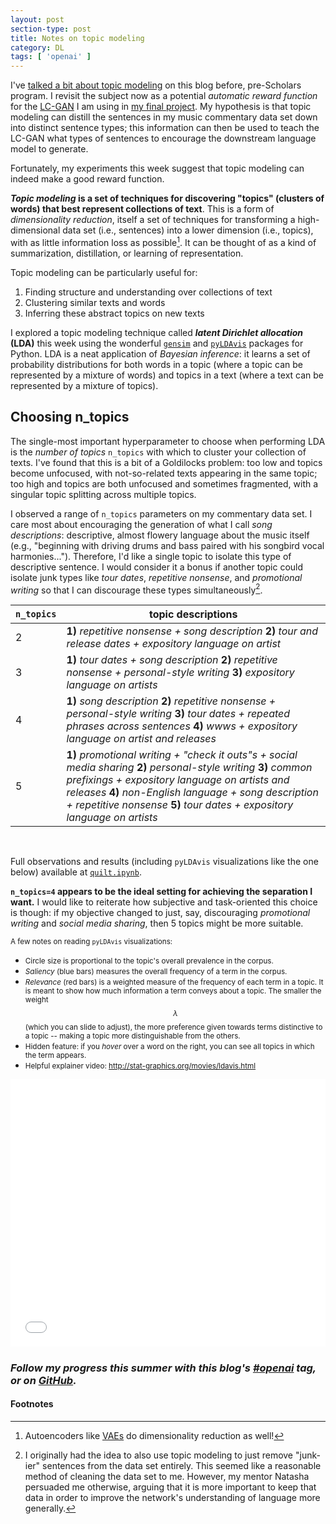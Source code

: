 ```yaml
---
layout: post
section-type: post
title: Notes on topic modeling
category: DL
tags: [ 'openai' ]
---
```


I've [talked a bit about topic modeling](/notes/2017/12/07/topics-and-dim-reduction) on this blog before, pre-Scholars program. I revisit the subject now as a potential _automatic reward function_ for the [LC-GAN](/dl/2018/07/28/lcgan) I am using in [my final project](/dl/2018/08/03/deephypebot). My hypothesis is that topic modeling can distill the sentences in my music commentary data set down into distinct sentence types; this information can then be used to teach the LC-GAN what types of sentences to encourage the downstream language model to generate.

Fortunately, my experiments this week suggest that topic modeling can indeed make a good reward function.

**_Topic modeling_ is a set of techniques for discovering "topics" (clusters of words) that best represent collections of text**. This is a form of _dimensionality reduction_, itself a set of techniques for transforming a high-dimensional data set (i.e., sentences) into a lower dimension (i.e., topics), with as little information loss as possible[^ae]. It can be thought of as a kind of summarization, distillation, or learning of representation.

Topic modeling can be particularly useful for:
1. Finding structure and understanding over collections of text
2. Clustering similar texts and words
3. Inferring these abstract topics on new texts

I explored a topic modeling technique called **_latent Dirichlet allocation_ (LDA)** this week using the wonderful [`gensim`](https://radimrehurek.com/gensim/) and [`pyLDAvis`](https://github.com/bmabey/pyLDAvis) packages for Python. LDA is a neat application of _Bayesian inference_: it learns a set of probability distributions for both words in a topic (where a topic can be represented by a mixture of words) and topics in a text (where a text can be represented by a mixture of topics).

## Choosing n_topics

The single-most important hyperparameter to choose when performing LDA is the _number of topics_ `n_topics` with which to cluster your collection of texts. I've found that this is a bit of a Goldilocks problem: too low and topics become unfocused, with not-so-related texts appearing in the same topic; too high and topics are both unfocused and sometimes fragmented, with a singular topic splitting across multiple topics.

I observed a range of `n_topics` parameters on my commentary data set. I care most about encouraging the generation of what I call _song descriptions_: descriptive, almost flowery language about the music itself (e.g., "beginning with driving drums and bass paired with his songbird vocal harmonies..."). Therefore, I'd like a single topic to isolate this type of descriptive sentence. I would consider it a bonus if another topic could isolate junk types like _tour dates_, _repetitive nonsense_, and _promotional writing_ so that I can discourage these types simultaneously[^just-remove].

`n_topics` | topic descriptions |
--- | --- |
2 | **1)** _repetitive nonsense + song description_ **2)** _tour and release dates + expository language on artist_ |
3 | **1)** _tour dates + song description_ **2)** _repetitive nonsense + personal-style writing_ **3)** _expository language on artists_ |
4 | **1)** _song description_ **2)** _repetitive nonsense + personal-style writing_ **3)** _tour dates + repeated phrases across sentences_ **4)** _wwws + expository language on artist and releases_ |
5 | **1)** _promotional writing + "check it outs"s + social media sharing_ **2)** _personal-style writing_ **3)** _common prefixings + expository language on artists and releases_ **4)** _non-English language + song description + repetitive nonsense_ **5)** _tour dates + expository language on artists_ |

<br />

Full observations and results (including `pyLDAvis` visualizations like the one below) available at [`quilt.ipynb`](http://nbviewer.jupyter.org/github/iconix/openai/blob/f7eb47dbdf9ec7196e1e3a2ebfdfa0552c5fe302/nbs/quilt.ipynb#Topic-modeling).

**`n_topics=4` appears to be the ideal setting for achieving the separation I want.** I would like to reiterate how subjective and task-oriented this choice is though: if my objective changed to just, say, discouraging _promotional writing_ and _social media sharing_, then 5 topics might be more suitable.

<small>A few notes on reading `pyLDAvis` visualizations:</small>
- <small>Circle size is proportional to the topic's overall prevalence in the corpus.</small>
- <small>_Saliency_ (blue bars) measures the overall frequency of a term in the corpus.</small>
- <small>_Relevance_ (red bars) is a weighted measure of the frequency of each term in a topic. It is meant to show how much information a term conveys about a topic. The smaller the weight $$\lambda$$ (which you can slide to adjust), the more preference given towards terms distinctive to a topic -- making a topic more distinguishable from the others.</small>
- <small>Hidden feature: if you _hover_ over a word on the right, you can see all topics in which the term appears.</small>
- <small>Helpful explainer video: <http://stat-graphics.org/movies/ldavis.html></small>


<div style='overflow: hidden; padding-top: 85%; position: relative;'>
    <iframe src='/assets/iframes/lda_4topics.html' scrolling='no' style='border: 0; height: 100%; left: 0; position: absolute; top: 0; width: 100%;'></iframe>
</div>

### _Follow my progress this summer with this blog's [#openai](/tags/openai) tag, or on [GitHub](https://github.com/iconix/openai)._

#### Footnotes

[^ae]: Autoencoders like [VAEs](/dl/2018/06/29/energy-and-vae#how) do dimensionality reduction as well!
[^just-remove]: I originally had the idea to also use topic modeling to just remove "junk-ier" sentences from the data set entirely. This seemed like a reasonable method of cleaning the data set to me. However, my mentor Natasha persuaded me otherwise, arguing that it is more important to keep that data in order to improve the network's understanding of language more generally.
